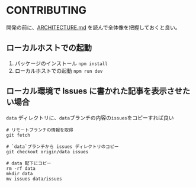 # CONTRIBUTING

開発の前に、[ARCHITECTURE.md](./ARCHITECTURE.md) を読んで全体像を把握しておくと良い。

## ローカルホストでの起動

1. パッケージのインストール `npm install`
2. ローカルホストでの起動 `npm run dev`

## ローカル環境で Issues に書かれた記事を表示させたい場合

`data` ディレクトリに、`data`ブランチの内容の`issues`をコピーすれば良い

```
# リモートブランチの情報を取得
git fetch

# `data`ブランチから issues ディレクトリのコピー
git checkout origin/data issues

# data 配下にコピー
rm -rf data
mkdir data
mv issues data/issues
```
